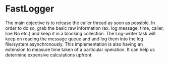 # FastLogger
The main objective is to release the caller thread as soon as possible.
In order to do so, grab the basic raw information (ex. log message, time, caller, line No etc.) and keep it in a blocking collection.
The Log-writer task will keep on reading the message queue and and log them into the log file/system asynchronously. 
This implementation is also having an extension to measure time taken of a particular operation. It can help us determine expensive calculations upfront.
